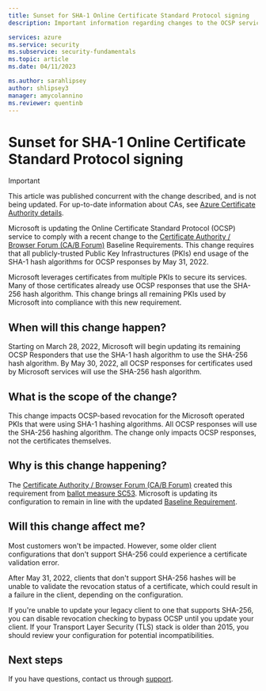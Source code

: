 ```yaml
---
title: Sunset for SHA-1 Online Certificate Standard Protocol signing
description: Important information regarding changes to the OCSP service. 

services: azure
ms.service: security
ms.subservice: security-fundamentals
ms.topic: article
ms.date: 04/11/2023

ms.author: sarahlipsey
author: shlipsey3
manager: amycolannino
ms.reviewer: quentinb
---
```

# Sunset for SHA-1 Online Certificate Standard Protocol signing

> [!IMPORTANT]
> This article was published concurrent with the change described, and is not being updated. For up-to-date information about CAs, see [Azure Certificate Authority details](azure-ca-details.md).

Microsoft is updating the Online Certificate Standard Protocol (OCSP) service to comply with a recent change to the [Certificate Authority / Browser Forum (CA/B Forum)](https://cabforum.org/) Baseline Requirements. This change requires that all publicly-trusted Public Key Infrastructures (PKIs) end usage of the SHA-1 hash algorithms for OCSP responses by May 31, 2022.

Microsoft leverages certificates from multiple PKIs to secure its services. Many of those certificates already use OCSP responses that use the SHA-256 hash algorithm. This change brings all remaining PKIs used by Microsoft into compliance with this new requirement.

## When will this change happen?

Starting on March 28, 2022, Microsoft will begin updating its remaining OCSP Responders that use the SHA-1 hash algorithm to use the SHA-256 hash algorithm. By May 30, 2022, all OCSP responses for certificates used by Microsoft services will use the SHA-256 hash algorithm.

## What is the scope of the change?

This change impacts OCSP-based revocation for the Microsoft operated PKIs that were using SHA-1 hashing algorithms. All OCSP responses will use the SHA-256 hashing algorithm. The change only impacts OCSP responses, not the certificates themselves. 

## Why is this change happening?

The [Certificate Authority / Browser Forum (CA/B Forum)](https://cabforum.org/) created this requirement from [ballot measure SC53](https://cabforum.org/2022/01/26/ballot-sc53-sunset-for-sha-1-ocsp-signing/). Microsoft is updating its configuration to remain in line with the updated [Baseline Requirement](https://cabforum.org/baseline-requirements-documents/).

## Will this change affect me?

Most customers won't be impacted. However, some older client configurations that don't support SHA-256 could experience a certificate validation error.

After May 31, 2022, clients that don't support SHA-256 hashes will be unable to validate the revocation status of a certificate, which could result in a failure in the client, depending on the configuration. 

If you're unable to update your legacy client to one that supports SHA-256, you can disable revocation checking to bypass OCSP until you update your client. If your Transport Layer Security (TLS) stack is older than 2015, you should review your configuration for potential incompatibilities.

## Next steps

If you have questions, contact us through [support](https://azure.microsoft.com/support/options/).
